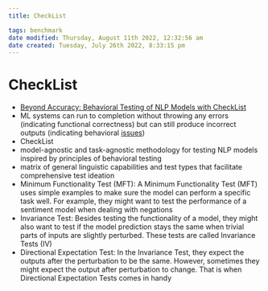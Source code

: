 ```yaml
---
title: CheckList

tags: benchmark
date modified: Thursday, August 11th 2022, 12:32:56 am
date created: Tuesday, July 26th 2022, 8:33:15 pm
---
```


# CheckList
- [Beyond Accuracy: Behavioral Testing of NLP Models with CheckList](https://arxiv.org/abs/2005.04118)
- ML systems can run to completion without throwing any errors (indicating functional correctness) but can still produce incorrect outputs (indicating behavioral [issues](Issues.md))
- CheckList
- model-agnostic and task-agnostic methodology for testing NLP models inspired by principles of behavioral testing
- matrix of general linguistic capabilities and test types that facilitate comprehensive test ideation
- Minimum Functionality Test (MFT): A Minimum Functionality Test (MFT) uses simple examples to make sure the model can perform a specific task well. For example, they might want to test the performance of a sentiment model when dealing with negations
- Invariance Test: Besides testing the functionality of a model, they might also want to test if the model prediction stays the same when trivial parts of inputs are slightly perturbed. These tests are called Invariance Tests (IV)
- Directional Expectation Test: In the Invariance Test, they expect the outputs after the perturbation to be the same. However, sometimes they might expect the output after perturbation to change. That is when Directional Expectation Tests comes in handy

